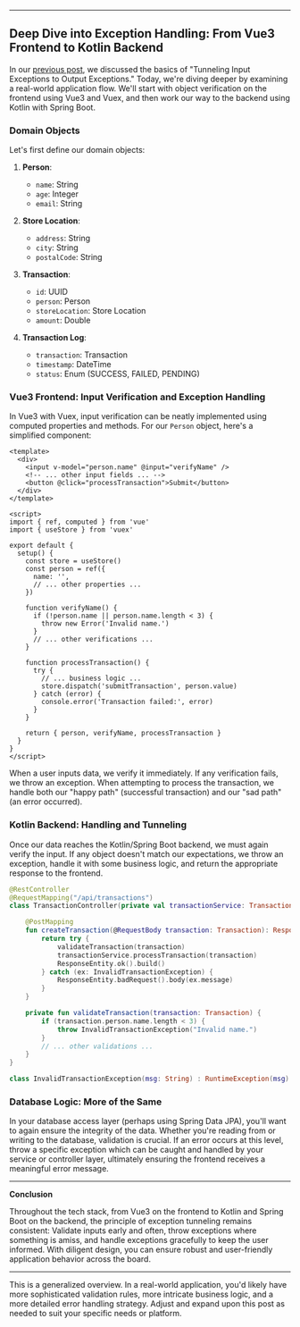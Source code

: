 
---

## Deep Dive into Exception Handling: From Vue3 Frontend to Kotlin Backend

In our [previous post](link-to-previous-post), we discussed the basics of "Tunneling Input Exceptions to Output Exceptions." Today, we're diving deeper by examining a real-world application flow. We'll start with object verification on the frontend using Vue3 and Vuex, and then work our way to the backend using Kotlin with Spring Boot.

### Domain Objects

Let's first define our domain objects:

1. **Person**:
   - `name`: String
   - `age`: Integer
   - `email`: String

2. **Store Location**:
   - `address`: String
   - `city`: String
   - `postalCode`: String

3. **Transaction**:
   - `id`: UUID
   - `person`: Person
   - `storeLocation`: Store Location
   - `amount`: Double

4. **Transaction Log**:
   - `transaction`: Transaction
   - `timestamp`: DateTime
   - `status`: Enum (SUCCESS, FAILED, PENDING)

### Vue3 Frontend: Input Verification and Exception Handling

In Vue3 with Vuex, input verification can be neatly implemented using computed properties and methods. For our `Person` object, here's a simplified component:

```vue
<template>
  <div>
    <input v-model="person.name" @input="verifyName" />
    <!-- ... other input fields ... -->
    <button @click="processTransaction">Submit</button>
  </div>
</template>

<script>
import { ref, computed } from 'vue'
import { useStore } from 'vuex'

export default {
  setup() {
    const store = useStore()
    const person = ref({
      name: '',
      // ... other properties ...
    })

    function verifyName() {
      if (!person.name || person.name.length < 3) {
        throw new Error('Invalid name.')
      }
      // ... other verifications ...
    }

    function processTransaction() {
      try {
        // ... business logic ...
        store.dispatch('submitTransaction', person.value)
      } catch (error) {
        console.error('Transaction failed:', error)
      }
    }

    return { person, verifyName, processTransaction }
  }
}
</script>
```

When a user inputs data, we verify it immediately. If any verification fails, we throw an exception. When attempting to process the transaction, we handle both our "happy path" (successful transaction) and our "sad path" (an error occurred).

### Kotlin Backend: Handling and Tunneling

Once our data reaches the Kotlin/Spring Boot backend, we must again verify the input. If any object doesn't match our expectations, we throw an exception, handle it with some business logic, and return the appropriate response to the frontend.

```kotlin
@RestController
@RequestMapping("/api/transactions")
class TransactionController(private val transactionService: TransactionService) {

    @PostMapping
    fun createTransaction(@RequestBody transaction: Transaction): ResponseEntity<Any> {
        return try {
            validateTransaction(transaction)
            transactionService.processTransaction(transaction)
            ResponseEntity.ok().build()
        } catch (ex: InvalidTransactionException) {
            ResponseEntity.badRequest().body(ex.message)
        }
    }

    private fun validateTransaction(transaction: Transaction) {
        if (transaction.person.name.length < 3) {
            throw InvalidTransactionException("Invalid name.")
        }
        // ... other validations ...
    }
}

class InvalidTransactionException(msg: String) : RuntimeException(msg)
```

### Database Logic: More of the Same

In your database access layer (perhaps using Spring Data JPA), you'll want to again ensure the integrity of the data. Whether you're reading from or writing to the database, validation is crucial. If an error occurs at this level, throw a specific exception which can be caught and handled by your service or controller layer, ultimately ensuring the frontend receives a meaningful error message.

---

**Conclusion**

Throughout the tech stack, from Vue3 on the frontend to Kotlin and Spring Boot on the backend, the principle of exception tunneling remains consistent: Validate inputs early and often, throw exceptions where something is amiss, and handle exceptions gracefully to keep the user informed. With diligent design, you can ensure robust and user-friendly application behavior across the board.

---

This is a generalized overview. In a real-world application, you'd likely have more sophisticated validation rules, more intricate business logic, and a more detailed error handling strategy. Adjust and expand upon this post as needed to suit your specific needs or platform.